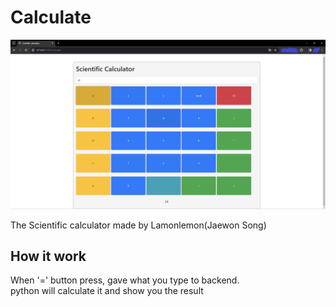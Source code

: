 # Calculate

![image](image.png)

The Scientific calculator made by Lamonlemon(Jaewon Song)

## How it work

When '=' button press, gave what you type to backend.  
python will calculate it and show you the result